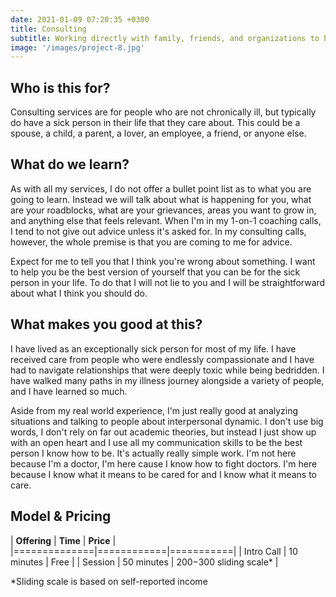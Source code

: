 ```yaml
---
date: 2021-01-09 07:20:35 +0300
title: Consulting
subtitle: Working directly with family, friends, and organizations to help them best support the chronically ill. 
image: '/images/project-8.jpg'
---
```


## Who is this for?

Consulting services are for people who are not chronically ill, but typically do have a sick person in their life that they care about. This could be a spouse, a child, a parent, a lover, an employee, a friend, or anyone else. 

## What do we learn?

As with all my services, I do not offer a bullet point list as to what you are going to learn. Instead we will talk about what is happening for you, what are your roadblocks, what are your grievances, areas you want to grow in, and anything else that feels relevant. When I'm in my 1-on-1 coaching calls, I tend to not give out advice unless it's asked for. In my consulting calls, however, the whole premise is that you are coming to me for advice. 

Expect for me to tell you that I think you're wrong about something. I want to help you be the best version of yourself that you can be for the sick person in your life. To do that I will not lie to you and I will be straightforward about what I think you should do. 

## What makes you good at this?

I have lived as an exceptionally sick person for most of my life. I have received care from people who were endlessly compassionate and I have had to navigate relationships that were deeply toxic while being bedridden. I have walked many paths in my illness journey alongside a variety of people, and I have learned so much. 

Aside from my real world experience, I'm just really good at analyzing situations and talking to people about interpersonal dynamic. I don't use big words, I don't rely on far out academic theories, but instead I just show up with an open heart and I use all my communication skills to be the best person I know how to be. It's actually really simple work. I'm not here because I'm a doctor, I'm here cause I know how to fight doctors. I'm here because I know what it means to be cared for and I know what it means to care.

## Model & Pricing

| **Offering** | **Time**   | **Price** |
|==============|============|===========|
| Intro Call   | 10 minutes | Free      |
| Session      | 50 minutes | $200-$300 sliding scale* |

*Sliding scale is based on self-reported income

